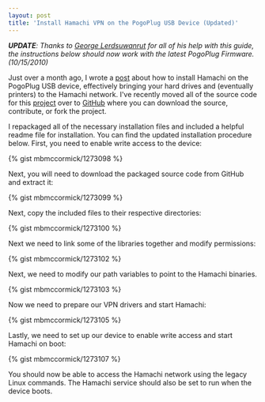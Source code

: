 ```yaml
---
layout: post
title: 'Install Hamachi VPN on the PogoPlug USB Device (Updated)'
---
```


_**UPDATE**: Thanks to [George Lerdsuwanrut](http://stevejobsisadouche.com/) for all of his help with this guide, the instructions below should now work with the latest PogoPlug Firmware. (10/15/2010)_

Just over a month ago, I wrote a [post](http://mbmccormick.com/2010/07/install-hamachi-vpn-on-the-pogoplug-usb-device/) about how to install Hamachi on the PogoPlug USB device, effectively bringing your hard drives and (eventually printers) to the Hamachi network. I've recently moved all of the source code for this [project](http://github.com/mbmccormick/hamachi-pogoplug) over to [GitHub](http://github.com) where you can download the source, contribute, or fork the project.

I repackaged all of the necessary installation files and included a helpful readme file for installation. You can find the updated installation procedure below. First, you need to enable write access to the device:

{% gist mbmccormick/1273098 %}

Next, you will need to download the packaged source code from GitHub and extract it:

{% gist mbmccormick/1273099 %}

Next, copy the included files to their respective directories:

{% gist mbmccormick/1273100 %}

Next we need to link some of the libraries together and modify permissions:

{% gist mbmccormick/1273102 %}

Next, we need to modify our path variables to point to the Hamachi binaries.

{% gist mbmccormick/1273103 %}

Now we need to prepare our VPN drivers and start Hamachi:

{% gist mbmccormick/1273105 %}

Lastly, we need to set up our device to enable write access and start Hamachi on boot:

{% gist mbmccormick/1273107 %}

You should now be able to access the Hamachi network using the legacy Linux commands. The Hamachi service should also be set to run when the device boots.
